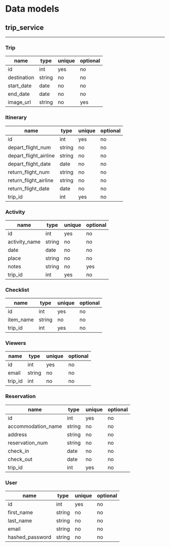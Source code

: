 # Data models

## trip_service

---

### Trip

| name             | type   | unique | optional |
| ---------------- | ------ | ------ | -------- |
| id               | int    | yes    | no       |
| destination      | string | no     | no       |
| start_date       | date   | no     | no       |
| end_date         | date   | no     | no       |
| image_url        | string | no     | yes      |

### Itinerary

| name                         | type   | unique | optional |
| ---------------------------- | ------ | ------ | -------- |
| id                           | int    | yes    | no       |
| depart_flight_num            | string | no     | no       |
| depart_flight_airline        | string | no     | no       |
| depart_flight_date           | date   | no     | no       |
| return_flight_num            | string | no     | no       |
| return_flight_airline        | string | no     | no       |
| return_flight_date           | date   | no     | no       |
| trip_id                      | int    | yes    | no       |

### Activity

| name             | type   | unique | optional |
| ---------------- | ------ | ------ | -------- |
| id               | int    | yes    | no       |
| activity_name    | string | no     | no       |
| date             | date   | no     | no       |
| place            | string | no     | no       |
| notes            | string | no     | yes      |
| trip_id          | int    | yes    | no       |

### Checklist

| name             | type   | unique | optional |
| ---------------- | ------ | ------ | -------- |
| id               | int    | yes    | no       |
| item_name        | string | no     | no       |
| trip_id          | int    | yes    | no       |

### Viewers

| name             | type   | unique | optional |
| ---------------- | ------ | ------ | -------- |
| id               | int    | yes    | no       |
| email            | string | no     | no       |
| trip_id          | int    | no     | no       |

### Reservation

| name                         | type   | unique | optional |
| ---------------------------- | ------ | ------ | -------- |
| id                           | int    | yes    | no       |
| accommodation_name           | string | no     | no       |
| address                      | string | no     | no       |
| reservation_num              | string | no     | no       |
| check_in                     | date   | no     | no       |
| check_out                    | date   | no     | no       |
| trip_id                      | int    | yes    | no       |

### User

| name                         | type   | unique | optional |
| ---------------------------- | ------ | ------ | -------- |
| id                           | int    | yes    | no       |
| first_name                   | string | no     | no       |
| last_name                    | string | no     | no       |
| email                        | string | no     | no       |
| hashed_password              | string | no     | no       |
